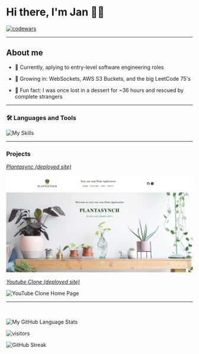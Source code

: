# Hi there, I'm Jan 👋🏽
<!--
**JC-MT/JC-MT** is a ✨ _special_ ✨ repository because its `README.md` (this file) appears on your GitHub profile. -->
[![codewars](https://www.codewars.com/users/JC-MT/badges/small)](https://www.codewars.com/users/JC-MT)

---

## About me

- 📍 Currently, aplying to entry-level software engineering roles

- 🌱 Growing in: WebSockets, AWS S3 Buckets, and the big LeetCode 75's

- 🥲 Fun fact: I was once lost in a dessert for ~36 hours and rescued by complete strangers

---

### 🛠 Languages and Tools

![My Skills](https://skillicons.dev/icons?i=html,css,sass,tailwind,js,ts,react,nodejs,express,postgres,git,netlify,heroku,firebase,vite,vscode)

---

### Projects

<!-- .projects {
    display: flex;
    flex-direction: row;
    gap: 2rem;
}
.home:hover {
    opacity: .9;
    cursor: pointer;
}
.home {
    height: 85%;
    width: 100%;
} -->
[_Plantasync (deployed site)_](https://plantasync.netlify.app/)

<img alt='Plantasync Welcome Page' width='600' src='https://github.com/JC-MT/Plantasynch/blob/main/front-end/public/asset/WelcomePage.png?raw=true' />

<br>

[_Youtube Clone (deployed site)_](https://9tube.netlify.app/)

<img alt='YouTube Clone Home Page' width='600' src='https://user-images.githubusercontent.com/794551/174869076-44044157-e8b5-4f71-a315-5e7e958c6b7d.png'/>

---

<br>

![My GitHub Language Stats](https://github-readme-stats.vercel.app/api/top-langs/?username=JC-MT&langs_count=5&theme=tokyonight&layout=compact)

![visitors](https://github-readme-stats.vercel.app/api?username=JC-MT&show_icons=true&hide_border=true&include_all_commits=true&theme=tokyonight)

![GitHub Streak](https://github-readme-streak-stats.herokuapp.com/?user=JC-MT&theme=tokyonight)
